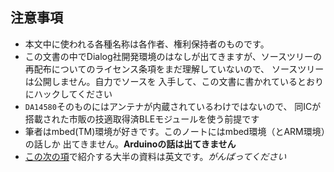 ## 注意事項
* 本文中に使われる各種名称は各作者、権利保持者のものです。
* この文書の中でDialog社開発環境のはなしが出てきますが、ソースツリーの再配布についてのライセンス条項をまだ理解していないので、
ソースツリーは公開しません。自力でソースを
入手して、この文書に書かれているとおりにハックしてください
* `DA14580`そのものにはアンテナが内蔵されているわけではないので、
同ICが搭載された市販の技適取得済BLEモジュールを使う前提です
* 筆者はmbed(TM)環境が好きです。このノートにはmbed環境（とARM環境）の話しか
出てきません。**Arduinoの話は出てきません**
* [この次の項](0.4_references.md)で紹介する大半の資料は英文です。_がんばってください_